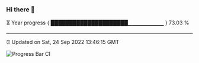 ### Hi there 👋

⏳ Year progress { █████████████████████▁▁▁▁▁▁▁▁▁ } 73.03 %

---

⏰ Updated on Sat, 24 Sep 2022 13:46:15 GMT

![Progress Bar CI](https://github.com/liununu/liununu/workflows/Progress%20Bar%20CI/badge.svg)
